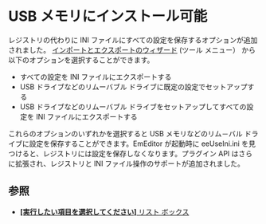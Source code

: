 # USB メモリにインストール可能

レジストリの代わりに INI ファイルにすべての設定を保存するオプションが追加されました。 [インポートとエクスポートのウィザード](../dlg/import_export/index) (ツール メニュー） から以下のオプションを選択することができます。

- すべての設定を INI ファイルにエクスポートする
- USB ドライブなどのリムーバブル ドライブに既定の設定でセットアップする
- USB ドライブなどのリムーバブル ドライブをセットアップしてすべての設定を INI ファイルにエクスポートする

これらのオプションのいずれかを選択すると USB メモリなどのリム－バル ドライブに設定を保存することができます。EmEditor が起動時に eeUseIni.ini を見つけると、レジストリには設定を保存しなくなります。プラグイン API はさらに拡張され、レジストリと INI ファイル操作のサポートが追加されました。

## 参照

- [**\[実行したい項目を選択してください\]** リスト ボックス](../dlg/import_export/index)
